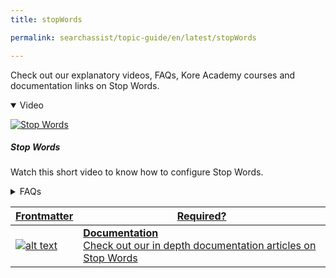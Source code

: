 ```yaml
---
title: stopWords

permalink: searchassist/topic-guide/en/latest/stopWords

---
```

<!--#### Topic Guide
###### Stop Words-->

  Check out our explanatory videos, FAQs, Kore Academy courses and documentation links on Stop Words.

<details class="introduction-video" open>
  <summary>Video
  </summary>
  
   [![Stop Words](images/VideoCoverImage.png)](https://player.vimeo.com/video/751567353?h=064a6672d7&amp)

  ##### Stop Words
  Watch this short video to know how to configure Stop Words.

</details>

<details>
  <summary>FAQs
  </summary>

  <a class="doc-link" target="_blank" href="https://docs.kore.ai/searchassist/concepts/managing-relevance/managing-relevance/#Adding_Stop_Words">
 
  What are Stop Words?

</a>

 <a class="doc-link" target="_blank" href="https://docs.kore.ai/searchassist/concepts/managing-relevance/managing-relevance/#Adding_Stop_Words">
 
  How do I add custom Stop Words?

</a>
 
  
<a class="doc-link" target="_blank" href="https://docs.kore.ai/searchassist/concepts/managing-relevance/managing-relevance/#Adding_Stop_Words">

  How do I disable stop Words ?

</a>
  


</details>



<a class="doc-link" target="_blank" href="https://docs.kore.ai/searchassist/concepts/managing-relevance/managing-relevance/#Adding_Stop_Words">
 

| Frontmatter | Required? |
|-------------|-------------|
| ![alt text](images/docIcon.svg "Title") | **Documentation**  <br /> Check out our in depth documentation articles on Stop Words | 


</a>

